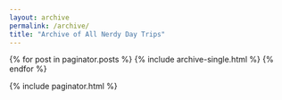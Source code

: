 ```yaml
---
layout: archive
permalink: /archive/
title: "Archive of All Nerdy Day Trips"
---
```


{% for post in paginator.posts %}
  {% include archive-single.html %}
{% endfor %}

{% include paginator.html %}
